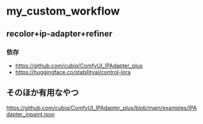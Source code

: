 # my_custom_workflow

## recolor+ip-adapter+refiner

### 依存

- https://github.com/cubiq/ComfyUI_IPAdapter_plus
- https://huggingface.co/stabilityai/control-lora

## そのほか有用なやつ

https://github.com/cubiq/ComfyUI_IPAdapter_plus/blob/main/examples/IPAdapter_inpaint.json